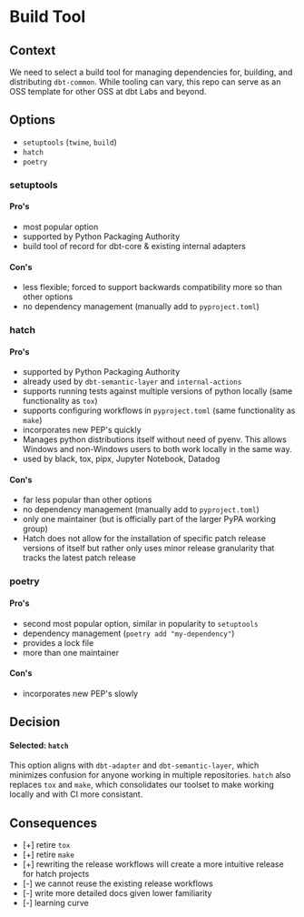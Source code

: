 # Build Tool


## Context

We need to select a build tool for managing dependencies for, building, and distributing `dbt-common`.  While tooling can vary, this repo can serve as an OSS template for other OSS at dbt Labs and beyond.


## Options

- `setuptools` (`twine`, `build`)
- `hatch`
- `poetry`


### setuptools

#### Pro's

- most popular option
- supported by Python Packaging Authority
- build tool of record for dbt-core & existing internal adapters

#### Con's

- less flexible; forced to support backwards compatibility more so than other options
- no dependency management (manually add to `pyproject.toml`)


### hatch

#### Pro's

- supported by Python Packaging Authority
- already used by `dbt-semantic-layer` and `internal-actions`
- supports running tests against multiple versions of python locally (same functionality as `tox`)
- supports configuring workflows in `pyproject.toml` (same functionality as `make`)
- incorporates new PEP's quickly
- Manages python distributions itself without need of pyenv.  This allows Windows and non-Windows users to both work locally in the same way.
- used by black, tox, pipx, Jupyter Notebook, Datadog

#### Con's

- far less popular than other options
- no dependency management (manually add to `pyproject.toml`)
- only one maintainer (but is officially part of the larger PyPA working group)
- Hatch does not allow for the installation of specific patch release versions of itself but rather only uses minor release granularity that tracks the latest patch release


### poetry

#### Pro's

- second most popular option, similar in popularity to `setuptools`
- dependency management (`poetry add "my-dependency"`)
- provides a lock file
- more than one maintainer

#### Con's

- incorporates new PEP's slowly


## Decision

#### Selected: `hatch`

This option aligns with `dbt-adapter` and `dbt-semantic-layer`, which minimizes confusion
for anyone working in multiple repositories.
`hatch` also replaces `tox` and `make`, which consolidates our toolset to make working locally and with CI more consistant.


## Consequences

- [+] retire `tox`
- [+] retire `make`
- [+] rewriting the release workflows will create a more intuitive release for hatch projects
- [-] we cannot reuse the existing release workflows
- [-] write more detailed docs given lower familiarity
- [-] learning curve
